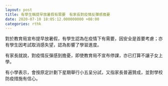 ```yaml
---
layout: post
title: 有學生稱提早放暑假有需要　有家長對疫情反彈感擔憂
date: 2020-07-10 18:05:12.000000000 +08:00
categories: rthk
---
```


對於教育局宣布提早放暑假，有學生認為在疫情下有需要，因安全是首要考慮；亦有學生因考試取消感失望，認為影響了學習進度。

有家長就說，對疫情反彈感到擔憂，即使教育局不宣布停課，亦已打算不讓子女上學。

有小學表示，會按原定計劃下星期舉行小五呈分試，又指家長普遍贊成，並對學校防疫措施有信心。
